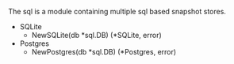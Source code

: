 The sql is a module containing multiple sql based snapshot stores.

* SQLite
  * NewSQLite(db *sql.DB) (*SQLite, error) 
* Postgres
  * NewPostgres(db *sql.DB) (*Postgres, error)
